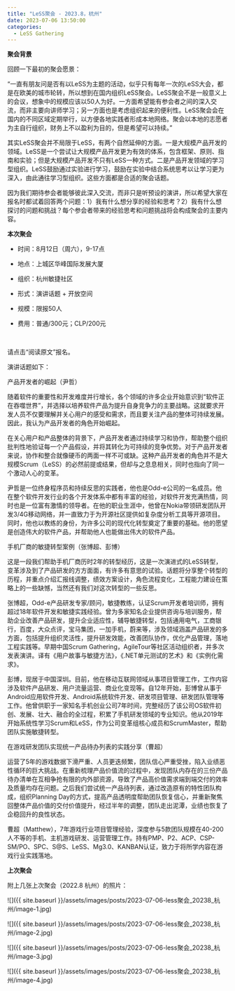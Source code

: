 ```yaml
---
title: "LeSS聚会 - 2023.8，杭州"
date: 2023-07-06 13:50:00
categories:
  - LeSS Gathering
---
```

**聚会背景**

回顾一下最初的聚会愿景：

“一直有朋友问是否有以LeSS为主题的活动，似乎只有每年一次的LeSS大会，都是在欧美的城市轮转，所以想到在国内组织LeSS聚会。LeSS聚会不是一般意义上的会议，想象中的规模应该以50人为好。一方面希望能有参会者之间的深入交流，而非主要向讲师学习；另一方面也是考虑组织起来的便利性。LeSS聚会会在国内的不同区域定期举行，以方便各地实践者形成本地网络。聚会以本地的志愿者为主自行组织，财务上不以盈利为目的，但是希望可以持续。”

其实LeSS聚会并不局限于LeSS，有两个自然延伸的方面。一是大规模产品开发的领域。LeSS是一个尝试让大规模产品开发更为有效的体系，包含框架、原则、指南和实验；但是大规模产品开发不只有LeSS一种方式。二是产品开发领域的学习型组织。LeSS鼓励通过实验进行学习，鼓励在实验中结合系统思考以让学习更为深入，由此通往学习型组织。这些方面都是合适的聚会话题。

因为我们期待参会者能够彼此深入交流，而非只是听预设的演讲，所以希望大家在报名时都试着回答两个问题：1）我有什么想分享的经验和思考？2）我有什么想探讨的问题和挑战？每个参会者带来的经验思考和问题挑战将会构成聚会的主要内容。

**本次聚会**

* 时间：8月12日（周六），9-17点
* 地点：上城区华峰国际发展大厦
* 组织：杭州敏捷社区
* ‍形式：演讲话题 + 开放空间
* 规模：限报50人
* 费用：普通/300元；CLP/200元

  ‍

请点击“阅读原文”报名。

演讲话题如下：

产品开发者的崛起（尹哲）

随着软件的重要性和开发难度并行增长，各个领域的许多企业开始意识到“软件正在吞噬世界”，并选择以培养软件产品为提升自身竞争力的主要战略。这就要求开发人员不仅要理解并关心用户的感受和需求，而且要关注产品的整体可持续发展。因此，我认为产品开发者的角色开始崛起。

在关心用户和产品整体的背景下，产品开发者通过持续学习和协作，帮助整个组织批判性地验证每一个产品假设，并将其转化为可持续的竞争优势。对于产品开发者来说，协作和整合就像硬币的两面一样不可或缺。这种产品开发者的角色并不是大规模Scrum（LeSS）的必然前提或结果，但却与之息息相关，同时也指向了同一个激动人心的变革。

尹哲是一位终身程序员和持续反思的实践者，他也是Odd-e公司的一名成员。他在整个软件开发行业的各个开发体系中都有丰富的经验，对软件开发充满热情，同时也是一位富有激情的领导者。在他的职业生涯中，他曾在Nokia带领研发团队开发3/4G移动网络，并一直致力于为开源社区提供如复杂度分析工具等开源项目。同时，他也以教练的身份，为许多公司的现代化转型奠定了重要的基础。他的愿望是创造伟大的软件产品，并帮助他人也能做出伟大的软件产品。

手机厂商的敏捷转型案例（张博超、彭博）

这是一段我们帮助手机厂商历时2年的转型经历，这是一次演进式的LeSS转型，变革涉及到了产品研发的方方面面，有许多有意思的试验。话题将分享整个转型的历程，并重点介绍汇报线调整，绩效方案设计，角色流程变化，工程能力建设在策略上的一些缺憾，当然还有我们对这次转型的一些反思。

张博超，Odd-e产品研发专家/顾问，敏捷教练，认证Scrum开发者培训师，拥有超过18年软件开发和敏捷实践经验。曾为多家知名企业提供咨询与培训服务，帮助企业改善产品研发，提升企业适应性，辅导敏捷转型，包括通用电气，工商银行，百度，大众点评，宝⻢集团，一加手机，蔚来等，涉及领域涵盖产品研发的多方面，包括提升组织灵活性，提升研发效能，改善团队协作，优化产品管理，落地工程实践等。早期中国Scrum Gathering，AgileTour等社区活动组织者，并多次发表演讲。译有《用户故事与敏捷方法》，《.NET单元测试的艺术》和《实例化需求》。

彭博，现居于中国深圳。目前，他在移动互联网领域从事项目管理工作，工作内容涉及软件产品研发、用户流量运营、商业化变现等。自12年开始，彭博曾从事于Android应用软件开发、Android系统软件开发、研发项目管理、研发团队管理等工作。他曾供职于一家知名手机创业公司7年时间，完整经历了该公司OS软件初创、发展、壮大、融合的全过程，积累了手机研发领域的专业知识。他从2019年开始系统性学习Scrum和LeSS，作为公司变革组核心成员和ScrumMaster，帮助团队实施敏捷转型。

在游戏研发团队实现统一产品待办列表的实践分享（曹超）

运营了5年的游戏数据下滑严重、人员更迭频繁，团队信心严重受挫，陷入业绩恶性循环的巨大挑战。在重新梳理产品价值流的过程中，发现团队内存在的三份产品待办清单在互相争抢有限的内外部资源，导致了产品高价值需求端到端交付的效率及质量均存在问题。之后我们尝试统一产品待列表，通过改造原有的特性团队构成，组织Planning Day的方式，提高产品透明度帮助团队恢复信心，并重新聚焦回整体产品价值的交付价值提升，经过半年的调整，团队走出泥潭，业绩也恢复了企稳回升的良性状态。

曹超（Matthew），7年游戏行业项目管理经验，深度参与5款团队规模在40-200人不等的手机、主机游戏研发、运营管理工作。持有PMP、P2、ACP、CSP-SM/PO、SPC、S@S、LeSS、Mg3.0、KANBAN认证，致力于将所学内容在游戏行业实践落地。

**上次聚会**

附上几张上次聚会（2022.8 杭州）的照片：

![]({{ site.baseurl }}/assets/images/posts/2023-07-06-less聚会_20238_杭州/image-1.jpg)

![]({{ site.baseurl }}/assets/images/posts/2023-07-06-less聚会_20238_杭州/image-2.jpg)

![]({{ site.baseurl }}/assets/images/posts/2023-07-06-less聚会_20238_杭州/image-3.jpg)

![]({{ site.baseurl }}/assets/images/posts/2023-07-06-less聚会_20238_杭州/image-4.jpg)
